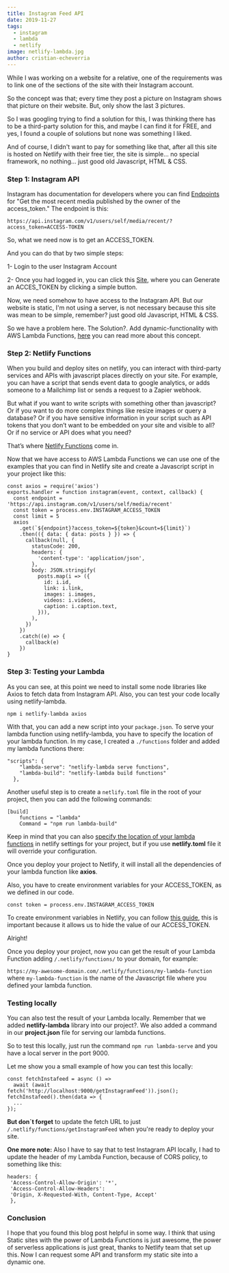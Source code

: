 ```yaml
---
title: Instagram Feed API
date: 2019-11-27
tags:
  - instagram
  - lambda
  - netlify
image: netlify-lambda.jpg
author: cristian-echeverria
---
```


While I was working on a website for a relative, one of the requirements was to link one of the sections of the site with their Instagram account.

So the concept was that; every time they post a picture on Instagram shows that picture on their website. But, only show the last 3 pictures.

So I was googling trying to find a solution for this, I was thinking there has to be a third-party solution for this, and maybe I can find it for FREE, and yes, I found a couple of solutions but none was something I liked.

And of course, I didn't want to pay for something like that, after all this site is hosted on Netlify with their free tier, the site is simple... no special framework, no nothing... just good old Javascript, HTML & CSS.

### Step 1: Instagram API

Instagram has documentation for developers where you can find [Endpoints](https://www.instagram.com/developer/endpoints/users/) for "Get the most recent media published by the owner of the access_token." The endpoint is this:

`https://api.instagram.com/v1/users/self/media/recent/?access_token=ACCESS-TOKEN`

So, what we need now is to get an ACCESS_TOKEN.

And you can do that by two simple steps:

1- Login to the user Instagram Account

2- Once you had logged in, you can click this [Site](https://instagram.pixelunion.net/), where you can Generate an ACCES_TOKEN by clicking a simple button.

Now, we need somehow to have access to the Instagram API. But our website is static, I'm not using a server, is not necessary because this site was mean to be simple, remember? just good old Javascript, HTML & CSS.

So we have a problem here.
The Solution?. Add dynamic-functionality with AWS Lambda Functions, [here](https://aws.amazon.com/lambda/) you can read more about this concept.

### Step 2: Netlify Functions

When you build and deploy sites on netlify, you can interact with third-party services and APIs with javascript places directly on your site. For example, you can have a script that sends event data to google analytics, or adds someone to a Mailchimp list or sends a request to a Zapier webhook.

But what if you want to write scripts with something other than javascript? Or if you want to do more complex things like resize images or query a database? Or if you have sensitive information in your script such as API tokens that you don’t want to be embedded on your site and visible to all? Or if no service or API does what you need?

That’s where [Netlify Functions](https://functions.netlify.com/) come in.

Now that we have access to AWS Lambda Functions we can use one of the examples that you can find in Netlify site and create a Javascript script in your project like this:

```
const axios = require('axios')
exports.handler = function instagram(event, context, callback) {
  const endpoint = 'https://api.instagram.com/v1/users/self/media/recent'
  const token = process.env.INSTAGRAM_ACCESS_TOKEN
  const limit = 5
  axios
    .get(`${endpoint}?access_token=${token}&count=${limit}`)
    .then(({ data: { data: posts } }) => {
      callback(null, {
        statusCode: 200,
        headers: {
          'content-type': 'application/json',
        },
        body: JSON.stringify(
          posts.map(i => ({
            id: i.id,
            link: i.link,
            images: i.images,
            videos: i.videos,
            caption: i.caption.text,
          })),
        ),
      })
    })
    .catch((e) => {
      callback(e)
    })
}
```

### Step 3: Testing your Lambda

As you can see, at this point we need to install some node libraries like Axios to fetch data from Instagram API. Also, you can test your code locally using netlify-lambda.

`npm i netlify-lambda axios`

With that, you can add a new script into your `package.json`. To serve your lambda function using netlify-lambda, you have to specify the location of your lambda function. In my case, I created a `./functions` folder and added my lambda functions there:

```
"scripts": {
    "lambda-serve": "netlify-lambda serve functions",
    "lambda-build": "netlify-lambda build functions"
  },
```

Another useful step is to create a `netlify.toml` file in the root of your project, then you can add the following commands:

```
[build]
    functions = "lambda"
    Command = "npm run lambda-build"
```

Keep in mind that you can also [specify the location of your lambda functions](https://docs.netlify.com/functions/configure-and-deploy/#configure-the-functions-folder) in netlify settings for your project, but if you use **netlify.toml** file it will override your configuration.

Once you deploy your project to Netlify, it will install all the dependencies of your lambda function like **axios**.

Also, you have to create environment variables for your ACCESS_TOKEN, as we defined in our code.

`const token = process.env.INSTAGRAM_ACCESS_TOKEN`

To create environment variables in Netlify, you can follow [this guide](https://docs.netlify.com/configure-builds/environment-variables/#netlify-configuration-variables), this is important because it allows us to hide the value of our ACCESS_TOKEN.

Alright!

Once you deploy your project, now you can get the result of your Lambda Function adding `/.netlify/functions/` to your domain, for example:

`https://my-awesome-domain.com/.netlify/functions/my-lambda-function` where `my-lambda-function` is the name of the Javascript file where you defined your lambda function.

### Testing locally

You can also test the result of your Lambda locally. Remember that we added **netlify-lambda** library into our project?. We also added a command in our **project.json** file for serving our lambda functions.

So to test this locally, just run the command `npm run lambda-serve` and you have a local server in the port 9000.

Let me show you a small example of how you can test this locally:

```
const fetchInstafeed = async () =>
  await (await fetch('http://localhost:9000/getInstagramFeed')).json();
fetchInstafeed().then(data => {
  ...
});
```

**But don´t forget** to update the fetch URL to just `/.netlify/functions/getInstagramFeed` when you're ready to deploy your site.

**One more note:** Also I have to say that to test Instagram API locally, I had to update the header of my Lambda Function, because of CORS policy, to something like this:

```
headers: {
 'Access-Control-Allow-Origin': '*',
 'Access-Control-Allow-Headers':
 'Origin, X-Requested-With, Content-Type, Accept'
 },
```

### Conclusion

I hope that you found this blog post helpful in some way. I think that using Static sites with the power of Lambda Functions is just awesome, the power of serverless applications is just great, thanks to Netlify team that set up this. Now I can request some API and transform my static site into a dynamic one.
